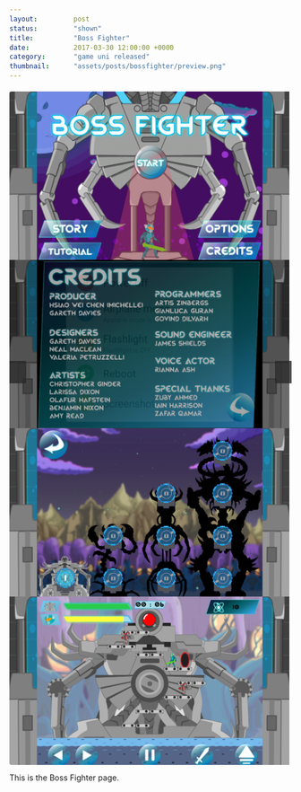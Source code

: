 ```yaml
---
layout: 		post
status:			"shown"
title:  		"Boss Fighter"
date:   		2017-03-30 12:00:00 +0000
category: 		"game uni released"
thumbnail:		"assets/posts/bossfighter/preview.png"
---
```


<style>
	#slider {
	  position: relative;
	  overflow: hidden;
	  margin: 20px auto 0 auto;
	  border-radius: 4px;
	}

	#slider ul {
	  position: relative;
	  margin: 0;
	  padding: 0;
	  height: 200px;
	  list-style: none;
	}

	#slider ul li {
	  position: relative;
	  display: block;
	  float: left;
	  margin: 0;
	  padding: 0;
	  width: 500px;
	  height: 300px;
	  background: #ccc;
	  text-align: center;
	  line-height: 300px;
	}

	a.control_prev, a.control_next {
	  position: absolute;
	  top: 40%;
	  z-index: 999;
	  display: block;
	  padding: 4% 3%;
	  width: auto;
	  height: auto;
	  background: #2a2a2a;
	  color: #fff;
	  text-decoration: none;
	  font-weight: 600;
	  font-size: 18px;
	  opacity: 0.8;
	  cursor: pointer;
	}

	a.control_prev:hover, a.control_next:hover {
	  opacity: 1;
	  -webkit-transition: all 0.2s ease;
	}

	a.control_prev {
	  border-radius: 0 2px 2px 0;
	}

	a.control_next {
	  right: 0;
	  border-radius: 2px 0 0 2px;
	}

	.slider_option {
	  position: relative;
	  margin: 10px auto;
	  width: 160px;
	  font-size: 18px;
	}
</style>

<script src="/js/jquery.min.js"></script>

<script>
	jQuery(document).ready(function($) {
	  $("#checkbox").change(function() {
		setInterval(function() {
		  moveRight();
		}, 3000);
	  });

	  var slideCount = $("#slider ul li").length;
	  var slideWidth = $("#slider ul li").width();
	  var slideHeight = $("#slider ul li").height();
	  var sliderUlWidth = slideCount * slideWidth;

	  $("#slider").css({ width: slideWidth, height: slideHeight });

	  $("#slider ul").css({ width: sliderUlWidth, marginLeft: -slideWidth });

	  $("#slider ul li:last-child").prependTo("#slider ul");

	  function moveLeft() {
		$("#slider ul").animate(
		  {
			left: +slideWidth
		  },
		  200,
		  function() {
			$("#slider ul li:last-child").prependTo("#slider ul");
			$("#slider ul").css("left", "");
		  }
		);
	  }

	  function moveRight() {
		$("#slider ul").animate(
		  {
			left: -slideWidth
		  },
		  200,
		  function() {
			$("#slider ul li:first-child").appendTo("#slider ul");
			$("#slider ul").css("left", "");
		  }
		);
	  }

	  $("a.control_prev").click(function() {
		moveLeft();
	  });

	  $("a.control_next").click(function() {
		moveRight();
	  });
	});
</script>

<div id="slider">
  <a href="#" class="control_next"></a>
  <a href="#" class="control_prev"></a>
  <ul>
    <li>
		<img src="/assets/posts/bossfighter/screenshots/pic1.png" alt="Screenshot" style="width:100%; height:auto;"/>
	</li>                                                                                        
    <li>                                                                                         
		<img src="/assets/posts/bossfighter/screenshots/pic2.png" alt="Screenshot" style="width:100%; height:auto;"/>
	</li>                                                                                        
    <li>                                                                                         
		<img src="/assets/posts/bossfighter/screenshots/pic3.png" alt="Screenshot" style="width:100%; height:auto;"/>
	</li>                                                                                        
    <li>                                                                                         
		<img src="/assets/posts/bossfighter/screenshots/pic4.png" alt="Screenshot" style="width:100%; height:auto;"/>
	</li>
  </ul>  
</div>


This is the Boss Fighter page.
